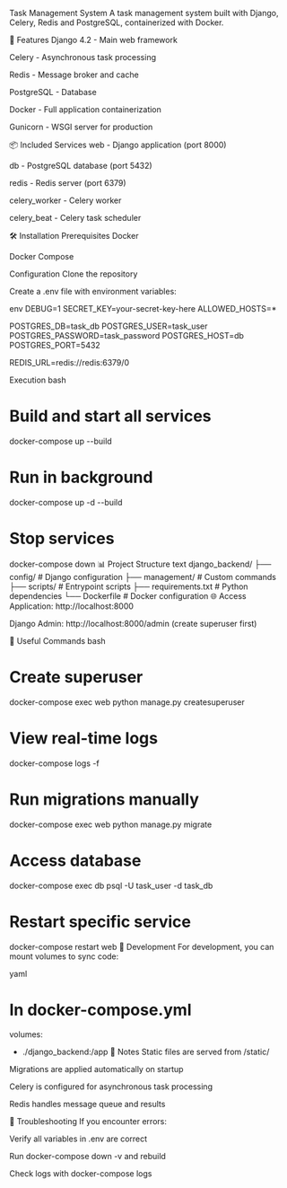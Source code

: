 Task Management System
A task management system built with Django, Celery, Redis and PostgreSQL, containerized with Docker.

🚀 Features
Django 4.2 - Main web framework

Celery - Asynchronous task processing

Redis - Message broker and cache

PostgreSQL - Database

Docker - Full application containerization

Gunicorn - WSGI server for production

📦 Included Services
web - Django application (port 8000)

db - PostgreSQL database (port 5432)

redis - Redis server (port 6379)

celery_worker - Celery worker

celery_beat - Celery task scheduler

🛠️ Installation
Prerequisites
Docker

Docker Compose

Configuration
Clone the repository

Create a .env file with environment variables:

env
DEBUG=1
SECRET_KEY=your-secret-key-here
ALLOWED_HOSTS=*

POSTGRES_DB=task_db
POSTGRES_USER=task_user
POSTGRES_PASSWORD=task_password
POSTGRES_HOST=db
POSTGRES_PORT=5432

REDIS_URL=redis://redis:6379/0

<!-- DJANGO_SUPERUSER_USERNAME=admin
DJANGO_SUPERUSER_PASSWORD=admin
DJANGO_SUPERUSER_EMAIL=admin@example.com -->
Execution
bash
# Build and start all services
docker-compose up --build

# Run in background
docker-compose up -d --build

# Stop services
docker-compose down
📊 Project Structure
text
django_backend/
├── config/                 # Django configuration
├── management/            # Custom commands
├── scripts/              # Entrypoint scripts
├── requirements.txt      # Python dependencies
└── Dockerfile           # Docker configuration
🌐 Access
Application: http://localhost:8000

Django Admin: http://localhost:8000/admin (create superuser first)

🎯 Useful Commands
bash
# Create superuser
docker-compose exec web python manage.py createsuperuser

# View real-time logs
docker-compose logs -f

# Run migrations manually
docker-compose exec web python manage.py migrate

# Access database
docker-compose exec db psql -U task_user -d task_db

# Restart specific service
docker-compose restart web
🔧 Development
For development, you can mount volumes to sync code:

yaml
# In docker-compose.yml
volumes:
  - ./django_backend:/app
📝 Notes
Static files are served from /static/

Migrations are applied automatically on startup

Celery is configured for asynchronous task processing

Redis handles message queue and results

🚨 Troubleshooting
If you encounter errors:

Verify all variables in .env are correct

Run docker-compose down -v and rebuild

Check logs with docker-compose logs

